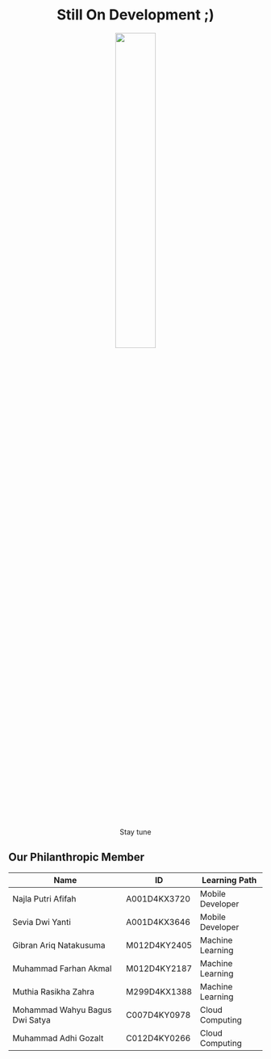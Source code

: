 <div style="text-align:center;">
    <h1>Still On Development ;)</h1>
    <img src="https://user-images.githubusercontent.com/74038190/229223263-cf2e4b07-2615-4f87-9c38-e37600f8381a.gif" width="40%">
      <br>
    <p>Stay tune</p>
</div>


## Our Philanthropic Member

| Name   | ID  | Learning Path           |
|--------|-----|-------------------------|
| Najla Putri Afifah  | A001D4KX3720 | Mobile Developer |
| Sevia Dwi Yanti  | A001D4KX3646 | Mobile Developer           |
| Gibran Ariq Natakusuma  | M012D4KY2405 | Machine Learning        |
| Muhammad Farhan Akmal  | M012D4KY2187 | Machine Learning   |
| Muthia Rasikha Zahra  | M299D4KX1388 | Machine Learning   |
| Mohammad Wahyu Bagus Dwi Satya  | C007D4KY0978 | Cloud Computing  |
| Muhammad Adhi Gozalt  | C012D4KY0266 | Cloud Computing          |
